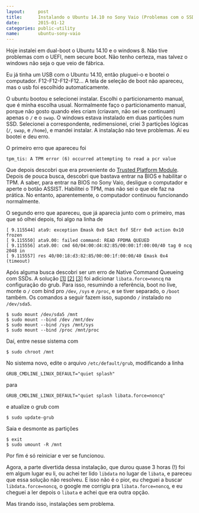 ```yaml
---
layout:     post
title:      Instalando o Ubuntu 14.10 no Sony Vaio (Problemas com o SSD)
date:       2015-01-12
categories: public-utility
name:       ubuntu-sony-vaio
---
```

Hoje instalei em dual-boot o Ubuntu 14.10 e o windows 8.
Não tive problemas com o UEFI, nem secure boot.
Não tenho certeza, mas talvez o windows não seja o que veio
de fábrica.

Eu já tinha um USB com o Ubuntu 14.10, então pluguei-o
e bootei o computador.
F12-F12-F12-F12... A tela de seleção de boot não apareceu,
mas o usb foi escolhido automaticamente.

O ubuntu bootou e selecionei instalar.
Escolhi o particionamento manual,
que é minha escolha usual.
Normalmente faço o particionamento manual,
porque não gosto quando eles criam (criavam, não sei
se continuam) apenas o `/` e o `swap`.
O windows estava instalado em duas partições num SSD.
Selecionei a correspondente, redimensionei, criei 3 partições lógicas
(`/`, `swap`, e `/home`), e mandei instalar.
A instalação não teve problemas. Aí eu bootei e deu erro.

O primeiro erro que apareceu foi

    tpm_tis: A TPM error (6) occurred attempting to read a pcr value

Que depois descobri que era proveniente do
[Trusted Platform Module](https://wiki.archlinux.org/index.php/TPM).
Depois de pouca busca, descobri que bastava entrar na BIOS e habilitar o
TPM. A saber, para entrar na BIOS no Sony Vaio, desligue o computador e
aperte o botão ASSIST.
Habilitei o TPM, mas não sei o que ele faz na prática. No entanto,
aparentemente, o computador continuou funcionando normalmente.

O segundo erro que apareceu, que já aparecia junto com o primeiro, mas
que só olhei depois, foi algo na linha de

    [ 9.115544] ata9: exception Emask 0x0 SAct 0xf SErr 0x0 action 0x10 frozen
    [ 9.115550] ata9.00: failed command: READ FPDMA QUEUED
    [ 9.115556] ata9.00: cmd 60/04:00:d4:82:85/00:00:1f:00:00/40 tag 0 ncq 2048 in
    [ 9.115557] res 40/00:18:d3:82:85/00:00:1f:00:00/40 Emask 0x4 (timeout)

Após alguma busca descobri ser um erro de Native Command Queueing com SSDs.
A solução
[[1]](http://steffankarger.nl/2013/12/10/ubuntu-13-10-on-the-sony-vaio-pro-13/)
[[2]](http://www.howtoeverything.net/linux/hardware/ubuntu-freeze-issue-after-ssd-upgrade)
[[3]](https://wiki.archlinux.org/index.php/Solid_State_Drives#Resolving_NCQ_Errors)
foi adicionar `libata.force=noncq` na configuração do grub.
Para isso, resumindo a referência, boot no live,
monte o `/` com bind pro `/dev`, `/sys` e `/proc`, e se tiver separado, o `/boot`
também. Os comandos a seguir fazem isso, supondo `/` instalado no `/dev/sda5`.

    $ sudo mount /dev/sda5 /mnt
    $ sudo mount --bind /dev /mnt/dev
    $ sudo mount --bind /sys /mnt/sys
    $ sudo mount --bind /proc /mnt/proc

Daí, entre nesse sistema com

    $ sudo chroot /mnt

No sistema novo, edite o arquivo `/etc/default/grub`, modificando a linha

    GRUB_CMDLINE_LINUX_DEFAULT="quiet splash"

para

    GRUB_CMDLINE_LINUX_DEFAULT="quiet splash libata.force=noncq"

e atualize o grub com

    $ sudo update-grub

Saia e desmonte as partições

    $ exit
    $ sudo umount -R /mnt

Por fim é só reiniciar e ver se funcionou.

Agora, a parte divertida dessa instalação, que durou quase 3 horas (!) foi em
algum lugar eu li, ou achei ter lido `libdata` no lugar de `libata`, e pareceu
que essa solução não resolveu. E isso não é o pior, eu cheguei a buscar
`libdata.force=noncq`, o google me corrigiu pra `libata.force=noncq`, e eu
cheguei a ler depois o `libata` e achei que era outra opção.

Mas tirando isso, instalações sem problema.
